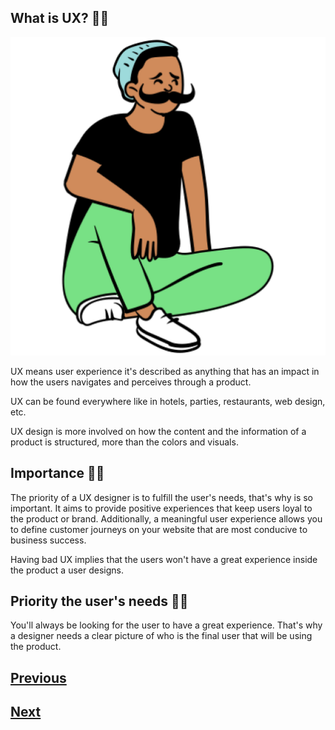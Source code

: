 ## What is UX? :deaf_man:

![sitting_2](./images/sitting_2.png)

UX means user experience it's described as anything that has an impact in how the users navigates and perceives through a product.

UX can be found everywhere like in hotels, parties, restaurants, web design, etc.

UX design is more involved on how the content and the information of a product is structured, more than the colors and visuals.

## Importance :man_shrugging:

The priority of a UX designer is to fulfill the user's needs, that's why is so important. It aims to provide positive experiences that keep users loyal to the product or brand. Additionally, a meaningful user experience allows you to define customer journeys on your website that are most conducive to business success.

Having bad UX implies that the users won't have a great experience inside the product a user designs.

## Priority the user's needs :bowing_woman:

You'll always be looking for the user to have a great experience. That's why a designer needs a clear picture of who is the final user that will be using the product.

## [Previous](https://github.com/Coding-Talkers/volunteer-resources/blob/master/courses/Figma-Basics/3.prototyping.md)

## [Next](https://github.com/Coding-Talkers/volunteer-resources/blob/master/courses/Figma-Basics/5.wireframe.md)
